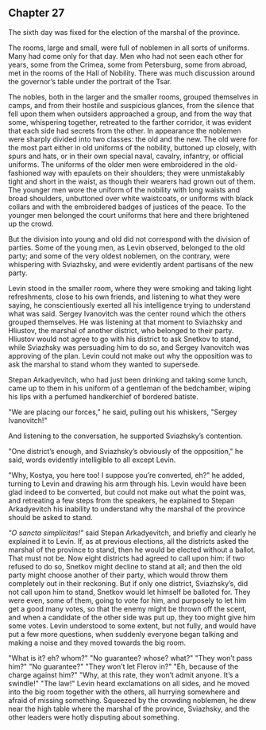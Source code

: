 ## Chapter 27


The sixth day was fixed for the election of the marshal of the province.

The rooms, large and small, were full of noblemen in all sorts of
uniforms. Many had come only for that day. Men who had not seen each
other for years, some from the Crimea, some from Petersburg, some from
abroad, met in the rooms of the Hall of Nobility. There was much
discussion around the governor’s table under the portrait of the Tsar.

The nobles, both in the larger and the smaller rooms, grouped themselves
in camps, and from their hostile and suspicious glances, from the
silence that fell upon them when outsiders approached a group, and from
the way that some, whispering together, retreated to the farther
corridor, it was evident that each side had secrets from the other. In
appearance the noblemen were sharply divided into two classes: the old
and the new. The old were for the most part either in old uniforms of
the nobility, buttoned up closely, with spurs and hats, or in their own
special naval, cavalry, infantry, or official uniforms. The uniforms of
the older men were embroidered in the old-fashioned way with epaulets on
their shoulders; they were unmistakably tight and short in the waist, as
though their wearers had grown out of them. The younger men wore the
uniform of the nobility with long waists and broad shoulders, unbuttoned
over white waistcoats, or uniforms with black collars and with the
embroidered badges of justices of the peace. To the younger men belonged
the court uniforms that here and there brightened up the crowd.

But the division into young and old did not correspond with the division
of parties. Some of the young men, as Levin observed, belonged to the
old party; and some of the very oldest noblemen, on the contrary, were
whispering with Sviazhsky, and were evidently ardent partisans of the
new party.

Levin stood in the smaller room, where they were smoking and taking
light refreshments, close to his own friends, and listening to what they
were saying, he conscientiously exerted all his intelligence trying to
understand what was said. Sergey Ivanovitch was the center round which
the others grouped themselves. He was listening at that moment to
Sviazhsky and Hliustov, the marshal of another district, who belonged to
their party. Hliustov would not agree to go with his district to ask
Snetkov to stand, while Sviazhsky was persuading him to do so, and
Sergey Ivanovitch was approving of the plan. Levin could not make out
why the opposition was to ask the marshal to stand whom they wanted to
supersede.

Stepan Arkadyevitch, who had just been drinking and taking some lunch,
came up to them in his uniform of a gentleman of the bedchamber, wiping
his lips with a perfumed handkerchief of bordered batiste.

"We are placing our forces," he said, pulling out his whiskers, "Sergey
Ivanovitch!"

And listening to the conversation, he supported Sviazhsky’s contention.

"One district’s enough, and Sviazhsky’s obviously of the opposition," he
said, words evidently intelligible to all except Levin.

"Why, Kostya, you here too! I suppose you’re converted, eh?" he added,
turning to Levin and drawing his arm through his. Levin would have been
glad indeed to be converted, but could not make out what the point was,
and retreating a few steps from the speakers, he explained to Stepan
Arkadyevitch his inability to understand why the marshal of the province
should be asked to stand.

_"O sancta simplicitas!"_ said Stepan Arkadyevitch, and briefly and
clearly he explained it to Levin. If, as at previous elections, all the
districts asked the marshal of the province to stand, then he would be
elected without a ballot. That must not be. Now eight districts had
agreed to call upon him: if two refused to do so, Snetkov might decline
to stand at all; and then the old party might choose another of their
party, which would throw them completely out in their reckoning. But if
only one district, Sviazhsky’s, did not call upon him to stand, Snetkov
would let himself be balloted for. They were even, some of them, going
to vote for him, and purposely to let him get a good many votes, so that
the enemy might be thrown off the scent, and when a candidate of the
other side was put up, they too might give him some votes. Levin
understood to some extent, but not fully, and would have put a few more
questions, when suddenly everyone began talking and making a noise and
they moved towards the big room.

"What is it? eh? whom?" "No guarantee? whose? what?" "They won’t pass
him?" "No guarantee?" "They won’t let Flerov in?" "Eh, because of the
charge against him?" "Why, at this rate, they won’t admit anyone. It’s a
swindle!" "The law!" Levin heard exclamations on all sides, and he moved
into the big room together with the others, all hurrying somewhere and
afraid of missing something. Squeezed by the crowding noblemen, he drew
near the high table where the marshal of the province, Sviazhsky, and
the other leaders were hotly disputing about something.



